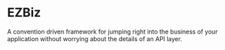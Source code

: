 # EZBiz
A convention driven framework for jumping right into the business of your application without worrying about the details of an API layer.
